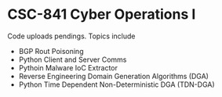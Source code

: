 # CSC-841 Cyber Operations I
Code uploads pendings. Topics include
- BGP Rout Poisoning
- Python Client and Server Comms
- Pythoin Malware IoC Extractor
- Reverse Engineering Domain Generation Algorithms (DGA) 
- Python Time Dependent Non-Deterministic DGA (TDN-DGA)
 
